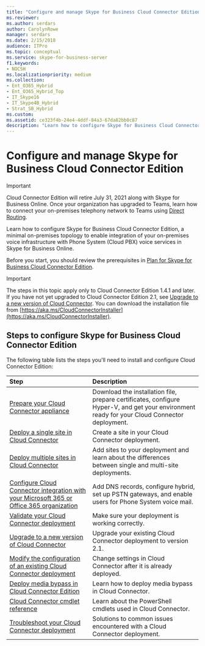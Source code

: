 ```yaml
---
title: "Configure and manage Skype for Business Cloud Connector Edition"
ms.reviewer: 
ms.author: serdars
author: CarolynRowe
manager: serdars
ms.date: 2/15/2018
audience: ITPro
ms.topic: conceptual
ms.service: skype-for-business-server
f1.keywords:
- NOCSH
ms.localizationpriority: medium
ms.collection:
- Ent_O365_Hybrid
- Ent_O365_Hybrid_Top
- IT_Skype16
- IT_Skype4B_Hybrid
- Strat_SB_Hybrid
ms.custom: 
ms.assetid: ce323f4b-24e4-4ddf-84a3-67da82bb0c87
description: "Learn how to configure Skype for Business Cloud Connector Edition, a minimal on-premises topology to enable integration of your on-premises voice infrastructure with Phone System (Cloud PBX) voice services in Skype for Business Online."
---
```


# Configure and manage Skype for Business Cloud Connector Edition
 
> [!Important]
> Cloud Connector Edition will retire July 31, 2021 along with Skype for Business Online. Once your organization has upgraded to Teams, learn how to connect your on-premises telephony network to Teams using [Direct Routing](/MicrosoftTeams/direct-routing-landing-page).

Learn how to configure Skype for Business Cloud Connector Edition, a minimal on-premises topology to enable integration of your on-premises voice infrastructure with Phone System (Cloud PBX) voice services in Skype for Business Online. 
  
Before you start, you should review the prerequisites in [Plan for Skype for Business Cloud Connector Edition](plan-skype-for-business-cloud-connector-edition.md).
  
> [!IMPORTANT]
> The steps in this topic apply only to Cloud Connector Edition 1.4.1 and later. If you have not yet upgraded to Cloud Connector Edition 2.1, see [Upgrade to a new version of Cloud Connector](upgrade-to-a-new-version-of-cloud-connector.md). You can download the installation file from [https://aka.ms/CloudConnectorInstaller](https://aka.ms/CloudConnectorInstaller). 
  
## Steps to configure Skype for Business Cloud Connector Edition

The following table lists the steps you'll need to install and configure Cloud Connector Edition:
  
|**Step**|**Description**|
|:-----|:-----|
|[Prepare your Cloud Connector appliance](prepare-your-cloud-connector-appliance.md) <br/> |Download the installation file, prepare certificates, configure Hyper-V, and get your environment ready for your Cloud Connector deployment.  <br/> |
|[Deploy a single site in Cloud Connector](deploy-a-single-site-in-cloud-connector.md) <br/> |Create a site in your Cloud Connector deployment.  <br/> |
|[Deploy multiple sites in Cloud Connector](deploy-multiple-sites-in-cloud-connector.md) <br/> |Add sites to your deployment and learn about the differences between single and multi-site deployments.  <br/> |
|[Configure Cloud Connector integration with your Microsoft 365 or Office 365 organization](configure-cloud-connector-integration-with-your-office-365-tenant.md) <br/> |Add DNS records, configure hybrid, set up PSTN gateways, and enable users for Phone System voice mail.  <br/> |
|[Validate your Cloud Connector deployment](validate-your-cloud-connector-deployment.md) <br/> |Make sure your deployment is working correctly.  <br/> |
|[Upgrade to a new version of Cloud Connector](upgrade-to-a-new-version-of-cloud-connector.md) <br/> |Upgrade your existing Cloud Connector deployment to version 2.1.  <br/> |
|[Modify the configuration of an existing Cloud Connector deployment](modify-the-configuration-of-an-existing-cloud-connector-deployment.md) <br/> |Change settings in Cloud Connector after it is already deployed.  <br/> |
|[Deploy media bypass in Cloud Connector Edition](deploy-media-bypass-in-cloud-connector.md) <br/> |Learn how to deploy media bypass in Cloud Connector.  <br/> |
|[Cloud Connector cmdlet reference](cloud-connector-cmdlet-reference.md) <br/> |Learn about the PowerShell cmdlets used in Cloud Connector.  <br/> |
|[Troubleshoot your Cloud Connector deployment](troubleshoot-your-cloud-connector-deployment.md) <br/> |Solutions to common issues encountered with a Cloud Connector deployment.  <br/> |
